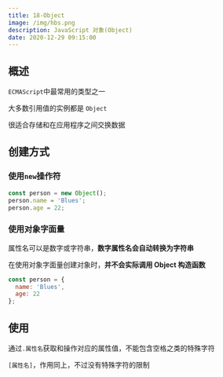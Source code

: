 ```yaml
---
title: 18-Object
image: /img/hbs.png
description: JavaScript 对象(Object)
date: 2020-12-29 09:15:00
---
```


## 概述

`ECMAScript`中最常用的类型之一

大多数引用值的实例都是 `Object`

很适合存储和在应用程序之间交换数据

## 创建方式

### 使用`new`操作符

```js
const person = new Object();
person.name = 'Blues';
person.age = 22;
```

### 使用对象字面量

属性名可以是数字或字符串，**数字属性名会自动转换为字符串**

在使用对象字面量创建对象时，**并不会实际调用 Object 构造函数**

```js
const person = {
  name: 'Blues',
  age: 22
};
```

## 使用

通过`.属性名`获取和操作对应的属性值，不能包含空格之类的特殊字符

`[属性名]`，作用同上，不过没有特殊字符的限制
